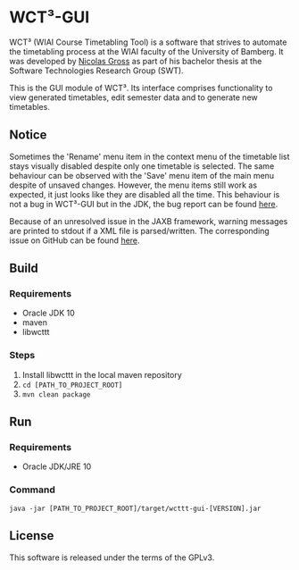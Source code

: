 # WCT³-GUI

WCT³ (WIAI Course Timetabling Tool) is a software that strives to automate the
timetabling process at the WIAI faculty of the University of Bamberg. It was
developed by [Nicolas Gross](https://github.com/nicolasgross) as part of his
bachelor thesis at the Software Technologies Research Group (SWT).

This is the GUI module of WCT³. Its interface comprises functionality to view 
generated timetables, edit semester data and to generate new timetables.


## Notice

Sometimes the 'Rename' menu item in the context menu of the timetable list stays
visually disabled despite only one timetable is selected. The same behaviour can
be observed with the 'Save' menu item of the main menu despite of unsaved 
changes. However, the menu items still work as expected, it just looks like they
are disabled all the time. This behaviour is not a bug in WCT³-GUI but in the 
JDK, the bug report can be found 
[here](https://bugs.openjdk.java.net/browse/JDK-8201310).

Because of an unresolved issue in the JAXB framework, warning messages are
printed to stdout if a XML file is parsed/written. The corresponding issue on 
GitHub can be found [here](https://github.com/javaee/jaxb-v2/issues/1197).


## Build

### Requirements

- Oracle JDK 10
- maven
- libwcttt

### Steps

1. Install libwcttt in the local maven repository
2. `cd [PATH_TO_PROJECT_ROOT]`
3. `mvn clean package` 


## Run

### Requirements

- Oracle JDK/JRE 10

### Command

`java -jar [PATH_TO_PROJECT_ROOT]/target/wcttt-gui-[VERSION].jar`


## License

This software is released under the terms of the GPLv3.
